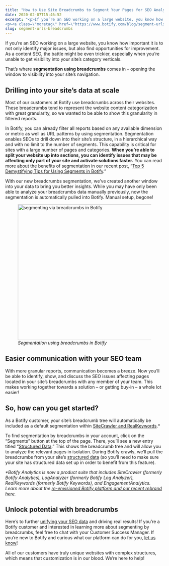 ```yaml
---
title: "How to Use Site Breadcrumbs to Segment Your Pages for SEO Analysis — New Feature!"
date: 2020-02-07T15:46:52
excerpt: "<p>If you’re an SEO working on a large website, you know how important it is to not only identify major issues, but also find opportunities for improvement. As a content SEO, the battle might be even trickier, especially when you’re unable to get visibility into your site’s category verticals.&nbsp; That’s where segmentation using breadcrumbs comes&hellip; </p>
<p><a class=\"moretag\" href=\"https://www.botify.com/blog/segment-urls-breadcrumbs\">Read the full article</a></p>"
slug: segment-urls-breadcrumbs
---
```



<p>If you’re an SEO working on a large website, you know how important it is to not only identify major issues, but also find opportunities for improvement. As a content SEO, the battle might be even trickier, especially when you’re unable to get visibility into your site’s category verticals.&nbsp;</p>



<p>That’s where <strong>segmentation using breadcrumbs</strong> comes in – opening the window to visibility into your site’s navigation.&nbsp;</p>



<h2 class="wp-block-heading">Drilling into your site’s data at scale&nbsp;</h2>



<p>Most of our customers at Botify use breadcrumbs across their websites. These breadcrumbs tend to represent the website content categorization with great granularity, so we wanted to be able to show this granularity in filtered reports.&nbsp;<br></p>



<p>In Botify, you can already filter all reports based on any available dimension or metric as well as URL patterns by using segmentation. Segmentation enables SEOs to drill down into their site’s structure, in a hierarchical way and with no limit to the number of segments. This capability is critical for sites with a large number of pages and categories. <strong>When you’re able to split your website up into sections, you can identify issues that may be affecting only part of your site and activate solutions faster.</strong> You can read more about the benefits of segmentation in our recent post, “<a href="https://www.botify.com/blog/tips-segmentation-botify">Top 5 Demystifying Tips for Using Segments in Botify</a>.”<br></p>



<p>With our new breadcrumbs segmentation, we’ve created another window into your data to bring you better insights. While you may have only been able to analyze your breadcrumbs data manually previously, now the segmentation is automatically pulled into Botify. Manual setup, begone!&nbsp;<br></p>



<div class="wp-block-image"><figure class="aligncenter size-large"><img loading="lazy" decoding="async" width="440" height="430" src="https://www.botify.com/wp-content/uploads/2020/03/captured-2-1.gif" alt="segmenting via breadcrumbs in Botify " class="wp-image-3065"/><figcaption><em>Segmentation using breadcrumbs in Botify</em></figcaption></figure></div>



<h2 class="wp-block-heading">Easier communication with your SEO team</h2>



<p>With more granular reports, communication becomes a breeze. Now you’ll be able to identify, show, and discuss the SEO issues affecting pages located in your site’s breadcrumbs with any member of your team. This makes working together towards a solution – or getting buy-in – a whole lot easier!<br></p>



<h2 class="wp-block-heading">So, how can you get started?</h2>



<p>As a Botify customer, your site’s breadcrumb tree will automatically be included as a default segmentation within <a href="https://www.botify.com/platform/botify-analytics">SiteCrawler and RealKeywords</a>.*</p>



<p></p>



<p>To find segmentation by breadcrumbs in your account, click on the “Segments” button at the top of the page. There, you’ll see a new entry titled “<a href="https://www.botify.com/learn/guides/structured-data-basics-using-schema-org-to-help-search-engines-understand-your-content" data-internallinksmanager029f6b8e52c="3" title="structured data" target="_blank" rel="noopener">Structured Data</a>.” This shows the breadcrumb tree and will allow you to analyze the relevant pages in isolation. During Botify crawls, we’ll pull the breadcrumbs from your site’s <a href="https://www.botify.com/blog/breaking-news-introducing-botify-structured-data-optimizations">structured data</a> (so you’ll need to make sure your site has structured data set up in order to benefit from this feature).&nbsp;<br></p>



<p><em>*Botify Analytics is now a product suite that includes SiteCrawler (formerly Botify Analytics), LogAnalyzer (formerly Botify Log Analyzer), RealKeywords (formerly Botify Keywords), and EngagementAnalytics. Learn more about the </em><a href="https://www.botify.com/blog/rebrand-unlock-hidden-potential"><em>re-envisioned Botify platform and our recent rebrand here</em></a><em>.&nbsp;</em><br></p>



<h2 class="wp-block-heading">Unlock potential with breadcrumbs</h2>



<p>Here’s to further <a href="https://www.botify.com/blog/seo-data-unification">unifying your SEO data</a> and driving real results! If you’re a Botify customer and interested in learning more about segmenting by breadcrumbs, feel free to chat with your Customer Success Manager. If you’re new to Botify and curious what our platform can do for you, <a href="https://lp.botify.com/book-a-demo-suite">let us know</a>! </p>



<p>All of our customers have truly unique websites with complex structures, which means that customization is in our blood. We’re here to help!&nbsp;<br></p>
